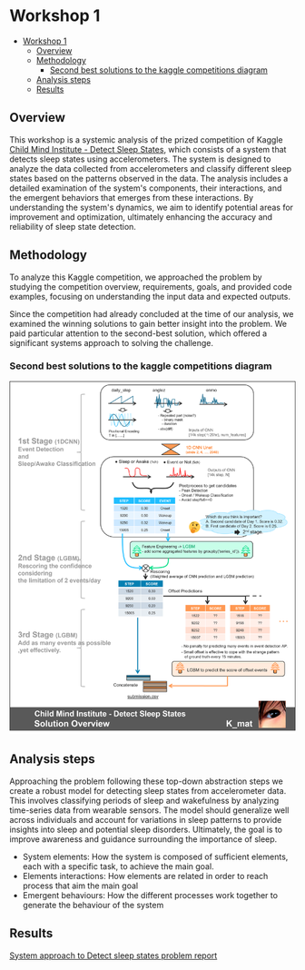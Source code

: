 # Workshop 1

- [Workshop 1](#workshop-1)
  - [Overview](#overview)
  - [Methodology](#methodology)
    - [Second best solutions to the kaggle competitions diagram](#second-best-solutions-to-the-kaggle-competitions-diagram)
  - [Analysis steps](#analysis-steps)
  - [Results](#results)

## Overview

This workshop is a systemic analysis of the prized competition of Kaggle [Child Mind Institute - Detect Sleep States](https://www.kaggle.com/competitions/child-mind-institute-detect-sleep-states), which consists of a system that detects
sleep states using accelerometers. The system is designed to analyze the data collected from accelerometers and
classify different sleep states based on the patterns observed in the data. The analysis includes a detailed examination
of the system's components, their interactions, and the emergent behaviors that emerges from these interactions.
By understanding the system's dynamics, we aim to identify potential areas for improvement and optimization,
ultimately enhancing the accuracy and reliability of sleep state detection.

## Methodology

To analyze this Kaggle competition, we approached the problem by studying the competition overview, requirements, goals, and provided code examples, focusing on understanding the input data and expected outputs.

Since the competition had already concluded at the time of our analysis, we examined the winning solutions to gain better insight into the problem. We paid particular attention to the second-best solution, which offered a significant systems approach to solving the challenge.

### Second best solutions to the kaggle competitions diagram

![Second-best-solution](/Workshop/Workshop1/second-solution-diagram.png)

## Analysis steps

Approaching the problem following these top-down abstraction steps we create a robust model for detecting sleep states from accelerometer data. This involves classifying periods of sleep and wakefulness by analyzing time-series data from wearable sensors. The model should generalize well across individuals and account for variations in sleep patterns to provide insights into sleep and potential sleep disorders. Ultimately, the goal is to improve awareness and guidance surrounding the importance of sleep.

- System elements: How the system is composed of sufficient elements, each with a specific task, to achieve the main goal.
- Elements interactions: How elements are related in order to reach process that aim the main goal
- Emergent behaviours: How the different processes work together to generate the behaviour of the system
## Results

[System approach to Detect sleep states problem report](/Workshop/Workshop1/Workshop1.pdf)
